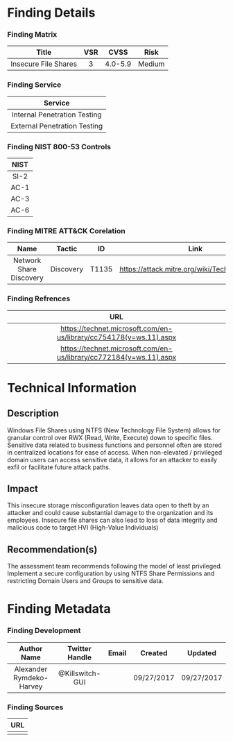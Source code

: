 # Finding Details 

### Finding Matrix
| Title  | VSR  |  CVSS  | Risk |
|:-:|:-:|:-:|:-:|
|  Insecure File Shares | 3  | 4.0-5.9  | Medium  |

### Finding Service
| Service  |
|:-:|
| Internal Penetration Testing  |
| External Penetration Testing  |

### Finding NIST 800-53 Controls
| NIST  |
|:-:|
| SI-2 |
| AC-1 |
| AC-3 |
| AC-6 |

### Finding MITRE ATT&CK Corelation
| Name | Tactic | ID | Link |
|:-:|:-:|:-:|:-:|
| Network Share Discovery | Discovery | T1135 | https://attack.mitre.org/wiki/Technique/T1135 |

### Finding Refrences
| URL |
|:-:|
| https://technet.microsoft.com/en-us/library/cc754178(v=ws.11).aspx |
| https://technet.microsoft.com/en-us/library/cc772184(v=ws.11).aspx|
 
  
# Technical Information

## Description 
Windows File Shares using NTFS (New Technology File System) allows for granular control over RWX (Read, Write, Execute) down to specific files. Sensitive data related to business functions and personnel often are stored in centralized locations for ease of access. When non-elevated / privileged domain users can access sensitive data, it allows for an attacker to easily exfil or facilitate future attack paths. 

## Impact
This insecure storage misconfiguration leaves data open to theft by an attacker and could cause substantial damage to the organization and its employees. Insecure file shares can also lead to loss of data integrity and malicious code to target HVI (High-Value Individuals) 

## Recommendation(s)
The assessment team recommends following the model of least privileged. Implement a secure configuration by using NTFS Share Permissions and restricting Domain Users and Groups to sensitive data.

# Finding Metadata
### Finding Development
| Author Name | Twitter Handle | Email | Created | Updated |
|:-:|:-:|:-:|:-:|:-:|
| Alexander Rymdeko-Harvey | @Killswitch-GUI |  | 09/27/2017 | 09/27/2017 |

### Finding Sources
| URL | 
|:-:|
|  |
